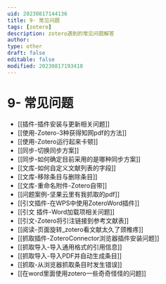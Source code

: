 ```yaml
---
uid: 20230817144136
title: 9- 常见问题
tags: [zotero]
description: zotero遇到的常见问题解答
author: 
type: other
draft: false
editable: false
modified: 20230817193418
---
```


# 9- 常见问题

- [[插件-插件安装与更新相关问题]]
- [[使用-Zotero-3种获得知网pdf的方法]]
- [[使用-Zotero运行起来卡顿]]
- [[同步-切换同步方案]]
- [[同步-如何确定目前采用的是哪种同步方案]]
- [[文库-如何自定义文献列表的字段]]
- [[文库-移除条目与删除条目]]
- [[文库-重命名附件-Zotero自带]]
- [[问题案例-坚果云里有我抓取的pdf]]
- [[引文插件-在WPS中使用ZoteroWord插件]]
- [[引文 插件-Word加载项相关问题]]
- [[引文-Zotero将引注链接到参考文献表]]
- [[阅读-页面旋转_zotero看文献太久了颈椎疼]]
- [[抓取插件-ZoteroConnector浏览器插件安装问题]]
- [[抓取导入-导入通用格式的引用信息]]
- [[抓取导入-导入PDF并自动生成条目]]
- [[抓取-从浏览器抓取条目时发生错误]]
- [[在word里面使用zotero一些奇奇怪怪的问题]]